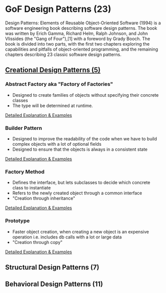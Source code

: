 # GoF Design Patterns (23)

Design Patterns: Elements of Reusable Object-Oriented Software (1994) is a software engineering book describing software design patterns. 
The book was written by Erich Gamma, Richard Helm, Ralph Johnson, and John Vlissides (the "Gang of Four"),[1] with a foreword by 
Grady Booch. The book is divided into two parts, with the first two chapters exploring the capabilities and pitfalls of 
object-oriented programming, and the remaining chapters describing 23 classic software design patterns. 

## [Creational Design Patterns (5)](https://github.com/Iretha/ebook-design-patterns/blob/master/src/com/smdev/gof/creational)

### Abstract Factory aka "Factory of Factories"
* Designed to create families of objects without specifying their concrete classes
* The type will be determined at runtime.

[Detailed Explanation & Examples](https://github.com/Iretha/ebook-design-patterns/blob/master/src/com/smdev/gof/creational/abstract_factory)

### Builder Pattern
* Designed to improve the readability of the code when we have to build complex objects with a lot of optional fields
* Designed to ensure that the objects is always in a consistent state

[Detailed Explanation & Examples](https://github.com/Iretha/ebook-design-patterns/blob/master/src/com/smdev/gof/creational/builder)

### Factory Method
* Defines the interface, but lets subclasses to decide which concrete class to instantiate
* Refers to the newly created object through a common interface
* "Creation through inheritance"

[Detailed Explanation & Examples](https://github.com/Iretha/ebook-design-patterns/blob/master/src/com/smdev/gof/creational/factory_method)

### Prototype
* Faster object creation, when creating a new object is an expensive operation i.e. includes db calls with a lot or large data
* "Creation through copy"

[Detailed Explanation & Examples](https://github.com/Iretha/ebook-design-patterns/blob/master/src/com/smdev/gof/creational/prototype)


## Structural Design Patterns (7)
## Behavioral Design Patterns (11)